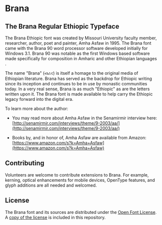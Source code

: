# Brana
## The Brana Regular Ethiopic Typeface 

The Brana Ethiopic font was created by Missouri University faculty member, researcher, author, poet and painter, Amha Asfaw in 1995. The Brana font came with the Brana 90 word processor software developed initially for Windows 3.1.  Brana 90 was notable as the first Windows based software made specifically for composition in Amharic and other Ethiopian languages . 

The name "Brana" (ብራና) is itself a homage to the original media of Ethiopian literature.  Brana has served as the backdrop for Ethiopic writing since its inception and continues to be in use by monastic communities today.  In a very real sense, Brana is as much "Ethiopic" as are the letters written upon it.  The Brana font is made available to help carry the Ethiopic legacy forward into the digital era.

To learn more about the author:

* You may read more about Amha Asfaw in the Senamirmir interview here:  
  [http://senamirmir.com/interviews/theme/9-2003/aa/](http://senamirmir.com/interviews/theme/9-2003/aa/)

* Books by, and in honor of, Amha Asfaw are available from Amazon:  
  [https://www.amazon.com/s?k=Amha+Asfaw](https://www.amazon.com/s?k=Amha+Asfaw)

## Contributing

Volunteers are welcome to contribute extensions to Brana.  For example, kerning, optical enhancements for mobile devices, OpenType features, and glyph additions
are all needed and welcomed.

## License
The Brana font and its sources are distributed under the
[Open Font License](https://scripts.sil.org/OFL).
A [copy of the license](OFL.txt) is included in this repository.
